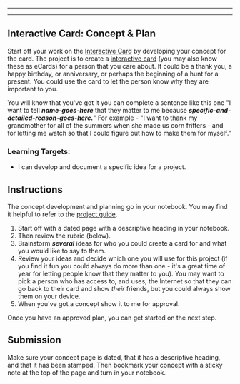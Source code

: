 [//]: # ( <p><iframe src="https://douglasurner.github.io/GDP1/projects/1/P1.1-concept-and-plan" width="100%" height="666px"></iframe></p> )

---
---

## Interactive Card: Concept & Plan

Start off your work on the [Interactive Card](https://studio.code.org/s/csd3-2018/stage/14/puzzle/1?section_id=1750379) by developing your concept for the card. The project is to create a [interactive card](https://studio.code.org/s/csd3-2018/stage/14/puzzle/3) (you may also know these as eCards) for a person that you care about. It could be a thank you, a happy birthday, or anniversary, or perhaps the beginning of a hunt for a present. You could use the card to let the person know why they are important to you.

You will know that you've got it you can complete a sentence like this one "I want to tell ***name-goes-here*** that they matter to me because ***specific-and-detailed-reason-goes-here.***" For example - "I want to thank my grandmother for all of the summers when she made us corn fritters - and for letting me watch so that I could figure out how to make them for myself."

### Learning Targets:

* I can develop and document a specific idea for a project.

## Instructions

The concept development and planning go in your notebook. You may find it helpful to refer to the [project guide](https://docs.google.com/document/d/1tBMYhfgeO4XoR48ovc1CvAgL9NMidiJtaWdfVsphUy8/edit?usp=sharing).

1. Start off with a dated page with a descriptive heading in your notebook.
1. Then review the rubric (below).
1. Brainstorm ***several*** ideas for who you could create a card for and what you would like to say to them.
1. Review your ideas and decide which one you will use for this project (if you find it fun you could always do more than one - it's a great time of year for letting people know that they matter to you). You may want to pick a person who has access to, and uses, the Internet so that they can go back to their card and show *their* friends, but you could always show them on your device.
1. When you've got a concept show it to me for approval.

Once you have an approved plan, you can get started on the next step.

## Submission

Make sure your concept page is dated, that it has a descriptive heading, and that it has been stamped. Then bookmark your concept with a sticky note at the top of the page and turn in your notebook.
